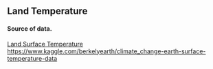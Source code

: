 ## Land Temperature

#### Source of data.

[Land Surface Temperature](https://www.kaggle.com/berkeleyearth/climate-change-earth-surface-temperature-data)<br>
https://www.kaggle.com/berkelyearth/climate_change-earth-surface-temperature-data
